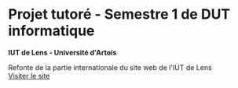 # Projet tutoré - Semestre 1 de DUT informatique
**IUT de Lens - Université d'Artois**  

Refonte de la partie internationale du site web de l'IUT de Lens  
[Visiter le site](https://florianvaneste.github.io/ProjetTutoreDUT-S1/international/)
